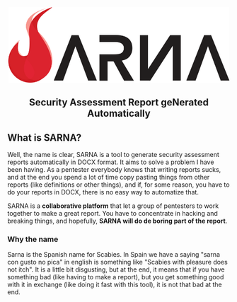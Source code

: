 <p align="center">
    <img width=500 src="static/logo-full.png?raw=true">
</p>

<h2 align="center"> Security Assessment Report geNerated Automatically </h2>

## What is SARNA?

Well, the name is clear, SARNA is a tool to generate security assessment reports automatically in DOCX format.
It aims to solve a problem I have been having. As a pentester everybody knows that writing reports sucks, and
at the end you spend a lot of time copy pasting things from other reports (like definitions or other things),
and if, for some reason, you have to do your reports in DOCX, there is no easy way to automatize that.

SARNA is a **collaborative platform** that let a group of pentesters to work together to make a great report.
You have to concentrate in hacking and breaking things, and hopefully, **SARNA will do de boring part of the report**.

### Why the name

Sarna is the Spanish name for Scabies. In Spain we have a saying "sarna con gusto no pica" in english is something 
like "Scabies with pleasure does not itch". It is a little bit disgusting, but at the end, it means that if you have
something bad (like having to make a report), but you get something good with it in exchange (like doing it 
fast with this tool), it is not that bad at the end. 